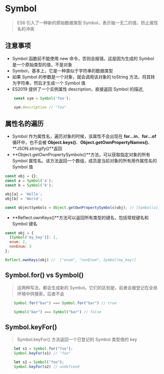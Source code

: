 # Symbol

> ES6 引入了一种新的原始数据类型 Symbol，表示独一无二的值，防止属性名的冲突

## 注意事项

- Symbol 函数前不能使用 new 命令，否则会报错。这是因为生成的 Symbol 是一个原始类型的值，不是对象
- Symbol，基本上，它是一种类似于字符串的数据类型
- 如果 Symbol 的参数是一个对象，就会调用该对象的 toString 方法，将其转为字符串，然后才生成一个 Symbol 值
- ES2019 提供了一个实例属性 description，直接返回 Symbol 的描述,

```JavaScript
    const sym = Symbol('foo');

    sym.description // "foo"
```

## 属性名的遍历

- Symbol 作为属性名，遍历对象的时候，该属性不会出现在 **for...in**、**for...of** 循环中，也不会被 **Object.keys()**、**Object.getOwnPropertyNames()**、**JSON.stringify()**返回
- **Object.getOwnPropertySymbols()**方法，可以获取指定对象的所有 Symbol 属性名。该方法返回一个数组，成员是当前对象的所有用作属性名的 Symbol 值

```JavaScript
const obj = {};
const a = Symbol('a');
const b = Symbol('b');

obj[a] = 'Hello';
obj[b] = 'World';

const objectSymbols = Object.getOwnPropertySymbols(obj); // [Symbol(a), Symbol(b)]

```

- **Reflect.ownKeys()**方法可以返回所有类型的键名，包括常规键名和 Symbol 键名

```JavaScript
const obj = {
  [Symbol('my_key')]: 1,
  enum: 2,
  nonEnum: 3
};

Reflect.ownKeys(obj) //  ["enum", "nonEnum", Symbol(my_key)]
```

## Symbol.for() vs Symbol()

> 这两种写法，都会生成新的 Symbol。它们的区别是，前者会被登记在全局环境中供搜索，后者不会

```JavaScript
    Symbol.for("bar") === Symbol.for("bar") // true

    Symbol("bar") === Symbol("bar") // false
```

## Symbol.keyFor()

> Symbol.keyFor() 方法返回一个已登记的 Symbol 类型值的 key

```JavaScript
    let s1 = Symbol.for("foo");
    Symbol.keyFor(s1) // "foo"

    let s2 = Symbol("foo");
    Symbol.keyFor(s2) // undefined
```
